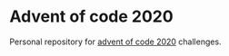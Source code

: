 # Advent of code 2020

Personal repository for [advent of code 2020](https://adventofcode.com/2020) challenges.

